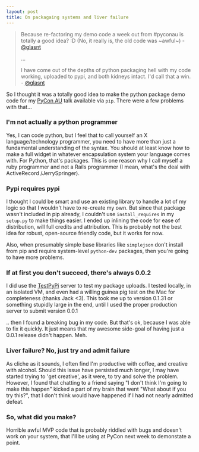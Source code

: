 ```yaml
---
layout: post
title: On packagaing systems and liver failure
---
```


 > Because re-factoring my demo code a week out from #pyconau is totally a good idea? :D (No, it really is, the old code was ~awful~) - [@glasnt](https://twitter.com/glasnt/status/624860896263667712)
 >
 > ...
 >
 > I have come out of the depths of python packaging hell with my code working, uploaded to pypi, and both kidneys intact. I'd call that a win. - [@glasnt](https://twitter.com/glasnt/status/625204681929691136)

So I thought it was a totally good idea to make the python package demo code for my [PyCon AU](https://2015.pycon-au.org/schedule/30023/view_talk?day=saturday) talk available via `pip`. There were a few problems with that...

### I'm not actually a python programmer

Yes, I can code python, but I feel that to call yourself an X language/technology programmer, you need to have more than just a fundamental understanding of the syntax. You should at least know how to make a full widget in whatever encapsulation system your language comes with. For Python, that's packages. This is one reason why I call myself a ruby programmer and not a Rails programmer (I mean, what's the deal with ActiveRecord /JerrySpringer).

### Pypi requires pypi

I thought I could be smart and use an existing library to handle a lot of my logic so that I wouldn't have to re-create my own. But since that package wasn't included in pip already, I couldn't use `install_requires` in my `setup.py` to make things easier. I ended up inlining the code for ease of distribution, will full credits and attribution. This is probably not the best idea for robust, open-source friendly code, but it works for now. 

Also, when presumably simple base libraries like `simplejson` don't install from pip and require system-level `python-dev` packages, then you're going to have more problems. 

### If at first you don't succeed, there's always 0.0.2

I did use the [TestPyPi](https://testpypi.python.org/pypi) server to test my package uploads. I tested locally, in an isolated VM, and even had a willing guinea pig test on the Mac for completeness (thanks Jack <3). This took me up to version 0.1.31 or something stupidly large in the end, until I used the proper production server to submit version 0.0.1

.. then I found a breaking bug in my code. But that's ok, because I was able to fix it quickly. It just means that my awesome side-goal of having just a 0.0.1 release didn't happen. Meh. 


### Liver failure? No, just try and admit failure

As cliche as it sounds, I often find I'm productive with coffee, and creative with alcohol. Should this issue have persisted much longer, I may have started trying to 'get creative', as it were, to try and solve the problem. However, I found that chatting to a friend saying "I don't think I'm going to make this happen" kicked a part of my brain that went "What about if you try this?", that I don't think would have happened if I had not nearly admitted defeat. 

### So, what did you make?

Horrible awful MVP code that is probably riddled with bugs and doesn't work on your system, that I'll be using at PyCon next week to demonstate a point. 
